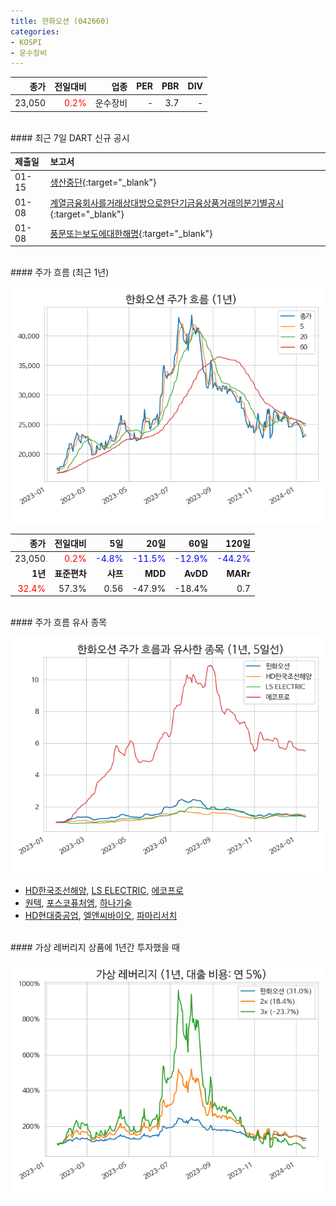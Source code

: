 ```yaml
---
title: 한화오션 (042660)
categories:
- KOSPI
- 운수장비
---
```


|**종가**|**전일대비**|**업종**|**PER**|**PBR**|**DIV**|
|-------:|-----------:|-------:|------:|------:|------:|
|23,050|<span style="color: red">0.2%</span>|운수장비|-|3.7|-|

<!-- more -->

<br>
#### 최근 7일 DART 신규 공시<a id="dart"></a>


|**제출일**|**보고서**|
|:-----|:-------|
|01-15|[생산중단](https://dart.fss.or.kr/dsaf001/main.do?rcpNo=20240115800499){:target="_blank"}|
|01-08|[계열금융회사를거래상대방으로한단기금융상품거래의분기별공시](https://dart.fss.or.kr/dsaf001/main.do?rcpNo=20240108000210){:target="_blank"}|
|01-08|[풍문또는보도에대한해명](https://dart.fss.or.kr/dsaf001/main.do?rcpNo=20240108800156){:target="_blank"}|

<br>
#### 주가 흐름 (최근 1년)<a id="price"></a>

![042660](/assets/images/stock/042660.png)

|**종가**|**전일대비**|**5일**|**20일**|**60일**|**120일**|
|---:|-------:|--:|---:|---:|----:|
|23,050|<span style="color: red">0.2%</span>|<span style="color: blue">-4.8%</span>|<span style="color: blue">-11.5%</span>|<span style="color: blue">-12.9%</span>|<span style="color: blue">-44.2%</span>|
|**1년**|**표준편차**|**샤프**|**MDD**|**AvDD**|**MARr**|
|<span style="color: red">32.4%</span>|57.3%|0.56|-47.9%|-18.4%|0.7|

<br>
#### 주가 흐름 유사 종목<a id="corr"></a>

![042660](/assets/images/stock/042660_corr.png)

- [HD한국조선해양](/009540/), [LS ELECTRIC](/010120/), [에코프로](/086520/)
- [원텍](/336570/), [포스코퓨처엠](/003670/), [하나기술](/299030/)
- [HD현대중공업](/329180/), [엘앤씨바이오](/290650/), [파마리서치](/214450/)

<br>
#### 가상 레버리지 상품에 1년간 투자했을 때<a id="2x"></a>

![042660](/assets/images/stock/042660_2x.png)

[^corr]: 상관계수를 이용하여 분석하였습니다.